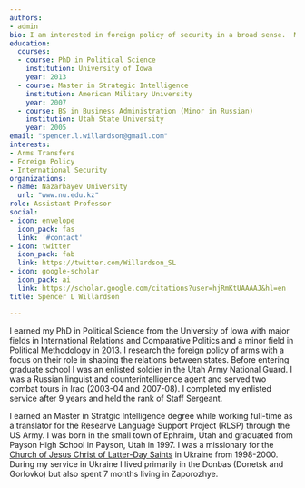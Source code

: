 ```yaml
---
authors:
- admin
bio: I am interested in foreign policy of security in a broad sense.  My primary research area is in the transfer of major conventional weapons.
education:
  courses:
  - course: PhD in Political Science
    institution: University of Iowa
    year: 2013
  - course: Master in Strategic Intelligence
    institution: American Military University
    year: 2007
  - course: BS in Business Administration (Minor in Russian)
    institution: Utah State University
    year: 2005
email: "spencer.l.willardson@gmail.com"
interests:
- Arms Transfers
- Foreign Policy
- International Security
organizations:
- name: Nazarbayev University
  url: "www.nu.edu.kz"
role: Assistant Professor
social:
- icon: envelope
  icon_pack: fas
  link: '#contact'
- icon: twitter
  icon_pack: fab
  link: https://twitter.com/Willardson_SL
- icon: google-scholar
  icon_pack: ai
  link: https://scholar.google.com/citations?user=hjRmKtUAAAAJ&hl=en
title: Spencer L Willardson

---
```


I earned my PhD in Political Science from the University of Iowa with major fields in International Relations and Comparative Politics and a minor field in Political Methodology in 2013. I research the foreign policy of arms with a focus on their role in shaping the relations between states. Before entering graduate school I was an enlisted soldier in the Utah Army National Guard. I was a Russian linguist and counterintelligence agent and served two combat tours in Iraq (2003-04 and 2007-08). I completed my enlisted service after 9 years and held the rank of Staff Sergeant.

I earned an Master in Stratgic Intelligence degree while working full-time as a translator for the Researve Language Support Project (RLSP) through the US Army. I was born in the small town of Ephraim, Utah and graduated from Payson High School in Payson, Utah in 1997. I was a missionary for the [Church of Jesus Christ of Latter-Day Saints](https://www.churchofjesuschrist.org/?lang=eng) in Ukraine from 1998-2000. During my service in Ukraine I lived primarily in the Donbas (Donetsk and Gorlovko) but also spent 7 months living in Zaporozhye.